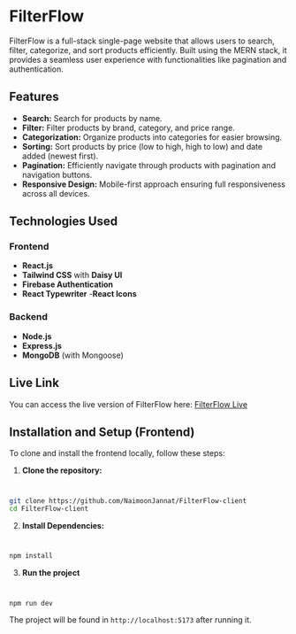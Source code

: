 # FilterFlow

FilterFlow is a full-stack single-page website that allows users to search, filter, categorize, and sort products efficiently. Built using the MERN stack, it provides a seamless user experience with functionalities like pagination and authentication.

## Features

- **Search:** Search for products by name.
- **Filter:** Filter products by brand, category, and price range.
- **Categorization:** Organize products into categories for easier browsing.
- **Sorting:** Sort products by price (low to high, high to low) and date added (newest first).
- **Pagination:** Efficiently navigate through products with pagination and navigation buttons.
- **Responsive Design:** Mobile-first approach ensuring full responsiveness across all devices.

## Technologies Used

### Frontend
- **React.js**
- **Tailwind CSS** with **Daisy UI**
- **Firebase Authentication**
- **React Typewriter**
-**React Icons**

### Backend
- **Node.js**
- **Express.js**
- **MongoDB** (with Mongoose)


## Live Link

You can access the live version of FilterFlow here: [FilterFlow Live](https://filter-flow-e7ca5.web.app/)

## Installation and Setup (Frontend)

To clone and install the frontend locally, follow these steps:

1. **Clone the repository:**
#
   ```bash
   git clone https://github.com/NaimoonJannat/FilterFlow-client
   cd FilterFlow-client
   ```
2. **Install Dependencies:**
#
```bash
npm install
```

3. **Run the project**
#
```bash
npm run dev
```

The project will be found in `http://localhost:5173` after running it.  


